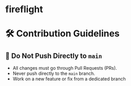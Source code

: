 # fireflight

# 🛠️ Contribution Guidelines
## 🚫 Do Not Push Directly to `main`
- All changes must go through Pull Requests (PRs).
- Never push directly to the `main` branch.
- Work on a new feature or fix from a dedicated branch
